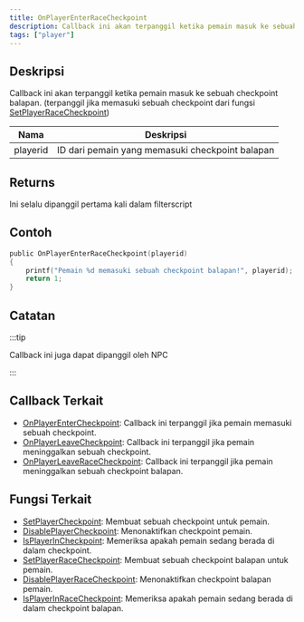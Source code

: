 ```yaml
---
title: OnPlayerEnterRaceCheckpoint
description: Callback ini akan terpanggil ketika pemain masuk ke sebuah checkpoint balapan. (terpanggil jika memasuki sebuah checkpoint dari fungsi SetPlayerRaceCheckpoint)
tags: ["player"]
---
```


## Deskripsi

Callback ini akan terpanggil ketika pemain masuk ke sebuah checkpoint balapan. (terpanggil jika memasuki sebuah checkpoint dari fungsi [SetPlayerRaceCheckpoint](../functions/SetPlayerRaceCheckpoint.md))

| Nama     | Deskripsi                                       |
| -------- | ----------------------------------------------- |
| playerid | ID dari pemain yang memasuki checkpoint balapan |

## Returns

Ini selalu dipanggil pertama kali dalam filterscript

## Contoh

```c
public OnPlayerEnterRaceCheckpoint(playerid)
{
    printf("Pemain %d memasuki sebuah checkpoint balapan!", playerid);
    return 1;
}
```

## Catatan

:::tip

Callback ini juga dapat dipanggil oleh NPC

:::

## Callback Terkait

- [OnPlayerEnterCheckpoint](../callbacks/OnPlayerEnterCheckpoint.md): Callback ini terpanggil jika pemain memasuki sebuah checkpoint.
- [OnPlayerLeaveCheckpoint](../callbacks/OnPlayerLeaveCheckpoint.md): Callback ini terpanggil jika pemain meninggalkan sebuah checkpoint.
- [OnPlayerLeaveRaceCheckpoint](../callbacks/OnPlayerLeaveRaceCheckpoint.md): Callback ini terpanggil jika pemain meninggalkan sebuah checkpoint balapan.

## Fungsi Terkait

- [SetPlayerCheckpoint](../functions/SetPlayerCheckpoint.md): Membuat sebuah checkpoint untuk pemain.
- [DisablePlayerCheckpoint](../functions/DisablePlayerCheckpoint.md): Menonaktifkan checkpoint pemain.
- [IsPlayerInCheckpoint](../functions/IsPlayerInCheckpoint.md): Memeriksa apakah pemain sedang berada di dalam checkpoint.
- [SetPlayerRaceCheckpoint](../functions/SetPlayerRaceCheckpoint.md): Membuat sebuah checkpoint balapan untuk pemain.
- [DisablePlayerRaceCheckpoint](../functions/DisablePlayerRaceCheckpoint.md): Menonaktifkan checkpoint balapan pemain.
- [IsPlayerInRaceCheckpoint](../functions/IsPlayerInRaceCheckpoint.md): Memeriksa apakah pemain sedang berada di dalam checkpoint balapan.
